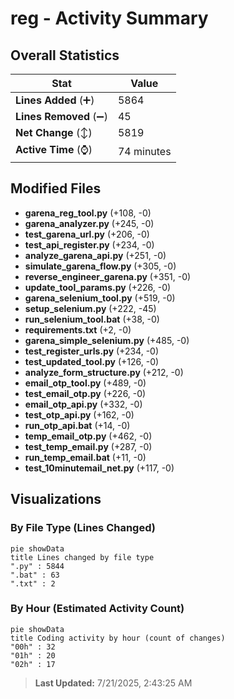 # reg - Activity Summary 

## Overall Statistics

| Stat                   | Value                                                             |
| ---------------------- | ----------------------------------------------------------------- |
| **Lines Added** (➕)   | 5864                                          |
| **Lines Removed** (➖) | 45                                        |
| **Net Change** (↕)    | 5819                |
| **Active Time** (⌚)   | 74 minutes |


## Modified Files
- **garena_reg_tool.py** (+108, -0)
- **garena_analyzer.py** (+245, -0)
- **test_garena_url.py** (+206, -0)
- **test_api_register.py** (+234, -0)
- **analyze_garena_api.py** (+251, -0)
- **simulate_garena_flow.py** (+305, -0)
- **reverse_engineer_garena.py** (+351, -0)
- **update_tool_params.py** (+226, -0)
- **garena_selenium_tool.py** (+519, -0)
- **setup_selenium.py** (+222, -45)
- **run_selenium_tool.bat** (+38, -0)
- **requirements.txt** (+2, -0)
- **garena_simple_selenium.py** (+485, -0)
- **test_register_urls.py** (+234, -0)
- **test_updated_tool.py** (+126, -0)
- **analyze_form_structure.py** (+212, -0)
- **email_otp_tool.py** (+489, -0)
- **test_email_otp.py** (+226, -0)
- **email_otp_api.py** (+332, -0)
- **test_otp_api.py** (+162, -0)
- **run_otp_api.bat** (+14, -0)
- **temp_email_otp.py** (+462, -0)
- **test_temp_email.py** (+287, -0)
- **run_temp_email.bat** (+11, -0)
- **test_10minutemail_net.py** (+117, -0)

## Visualizations

### By File Type (Lines Changed)

```mermaid
pie showData
title Lines changed by file type
".py" : 5844
".bat" : 63
".txt" : 2
```

### By Hour (Estimated Activity Count)

```mermaid
pie showData
title Coding activity by hour (count of changes)
"00h" : 32
"01h" : 20
"02h" : 17
```


> **Last Updated:** 7/21/2025, 2:43:25 AM